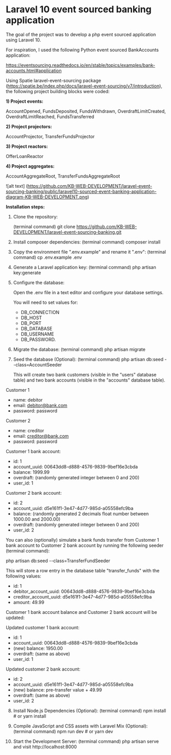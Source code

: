 # Laravel 10 event sourced banking application 

The goal of the project was to develop a php event sourced application using Laravel 10.

For inspiration, I used the following Python event sourced BankAccounts application:

https://eventsourcing.readthedocs.io/en/stable/topics/examples/bank-accounts.html#application  

Using Spatie laravel-event-sourcing package (https://spatie.be/index.php/docs/laravel-event-sourcing/v7/introduction), the following project building blocks were coded:

<b>1) Project events:</b>

AccountOpened, FundsDeposited, FundsWithdrawn, OverdraftLimitCreated, OverdraftLimitReached, FundsTransferred

<b>2) Project projectors:</b>

AccountProjector, TransferFundsProjector

<b>3) Project reactors:</b>

OfferLoanReactor

<b>4) Project aggregates:</b>

AccountAggregateRoot, TransferFundsAggregateRoot

![alt text] (https://github.com/KB-WEB-DEVELOPMENT/laravel-event-sourcing-banking/public/laravel10-sourced-event-banking-application-diagram-KB-WEB-DEVELOPMENT.png)

<b>Installation steps:</b>

1) Clone the repository:

   (terminal command) git clone https://github.com/KB-WEB-DEVELOPMENT/laravel-event-sourcing-banking.git

2) Install composer dependencies: (terminal command) composer install

3) Copy the environment file ".env.example" and rename it ".env": (terminal command) cp .env.example .env

4) Generate a Laravel application key: (terminal command) php artisan key:generate

5) Configure the database: 

   Open the .env file in a text editor and configure your database settings. 

   You will need to set values for: 

   - DB_CONNECTION
   - DB_HOST
   - DB_PORT
   - DB_DATABASE
   - DB_USERNAME
   - DB_PASSWORD.

7) Migrate the database: (terminal command) php artisan migrate

8) Seed the database (Optional): (terminal command) php artisan db:seed --class=AccountSeeder

   This will create two bank customers (visible in the "users" database table) and 
   two bank accounts (visible in the "accounts" database table).

Customer 1
- name: debitor
- email: debitor@bank.com
- password: password 

Customer 2
- name: creditor
- email: creditor@bank.com
- password: password

Customer 1 bank account:
- id: 1
- account_uuid: 00643dd8-d888-4576-9839-9bef16e3cbda
- balance: 1999.99
- overdraft: (randomly generated integer between 0 and 200)
- user_id: 1

Customer 2 bank account:
- id: 2
- account_uuid: d5e161f1-3e47-4d77-985d-a05558efc9ba
- balance: (randomly generated 2 decimals float number between 1000.00 and 2000.00)
- overdraft: (randomly generated integer between 0 and 200)
- user_id: 2
 
You can also (optionally) simulate a bank funds transfer from Customer 1 bank account to Customer 2 bank account 
by running the following seeder (terminal command): 

php artisan db:seed --class=TransferFundSeeder

This will store a row entry in the database table "transfer_funds" with the following values:

- id: 1
- debitor_account_uuid: 00643dd8-d888-4576-9839-9bef16e3cbda
- creditor_account_uuid: d5e161f1-3e47-4d77-985d-a05558efc9ba
- amount: 49.99

Customer 1 bank account balance and Customer 2 bank account will be updated:

Updated customer 1 bank account:
- id: 1
- account_uuid: 00643dd8-d888-4576-9839-9bef16e3cbda
- (new) balance: 1950.00
- overdraft: (same as above)
- user_id: 1 
 
Updated customer 2 bank account:
- id: 2
- account_uuid: d5e161f1-3e47-4d77-985d-a05558efc9ba
- (new) balance: pre-transfer value + 49.99 
- overdraft: (same as above)
- user_id: 2

8) Install Node.js Dependencies (Optional): (terminal command) npm install # or yarn install

9) Compile JavaScript and CSS assets with Laravel Mix (Optional): (terminal command) npm run dev # or yarn dev

10) Start the Development Server: (terminal command) php artisan serve and visit http://localhost:8000
